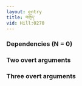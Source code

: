 ```yaml
---
layout: entry
title: བགྲོད་
vid: Hill:0270
---
```

### Dependencies (N = 0)


### Two overt arguments


### Three overt arguments
